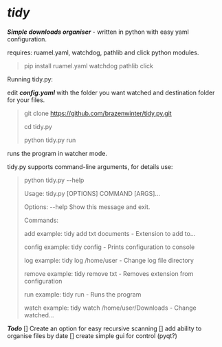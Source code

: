# ***tidy***

***Simple downloads organiser*** - written in python with easy yaml configuration. 

requires: ruamel.yaml, watchdog, pathlib and click python modules.

> pip install ruamel.yaml watchdog pathlib click

Running tidy.py:

edit ***config.yaml*** with the folder you want watched and destination folder for your files.

> git clone https://github.com/brazenwinter/tidy.py.git
>
> cd tidy.py
>
> python tidy.py run

runs the program in watcher mode.

tidy.py supports command-line arguments, for details use:

> python tidy.py --help
>
>Usage: tidy.py [OPTIONS] COMMAND [ARGS]...
>
>Options:
>  --help  Show this message and exit.
>
>Commands:
>
>  add     example: tidy add txt documents - Extension to add to...
>
>  config  example: tidy config - Prints configuration to console
>
>  log     example: tidy log /home/user - Change log file directory
>
>  remove  example: tidy remove txt - Removes extension from configuration
>
>  run     example: tidy run - Runs the program
>
>  watch   example: tidy watch /home/user/Downloads - Change watched...

***Todo***
[] Create an option for easy recursive scanning
[] add ability to organise files by date
[] create simple gui for control (pyqt?)

